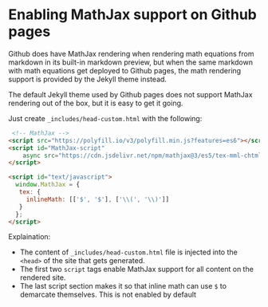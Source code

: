 # Enabling MathJax support on Github pages

Github does have MathJax rendering when rendering math equations from
markdown in its built-in markdown preview, but when the same markdown
with math equations get deployed to Github pages, the math rendering
support is provided by the Jekyll theme instead.

The default Jekyll theme used by Github pages does not support MathJax
rendering out of the box, but it is easy to get it going.

Just create `_includes/head-custom.html` with the following:

```html
 <!-- MathJax -->
<script src="https://polyfill.io/v3/polyfill.min.js?features=es6"></script>
<script id="MathJax-script" 
    async src="https://cdn.jsdelivr.net/npm/mathjax@3/es5/tex-mml-chtml.js">
</script>

<script id="text/javascript">
  window.MathJax = {
   tex: {
     inlineMath: [['$', '$'], ['\\(', '\\)']]
   }
  };
</script>
```

Explaination:

* The content of `_includes/head-custom.html` file is injected into the
  `<head>` of the site that gets generated.
* The first two `script` tags enable MathJax support for all content on
  the rendered site.
* The last script section makes it so that inline math can use `$` to
  demarcate themselves. This is not enabled by default
